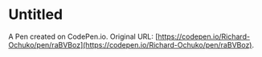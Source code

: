 # Untitled

A Pen created on CodePen.io. Original URL: [https://codepen.io/Richard-Ochuko/pen/raBVBoz](https://codepen.io/Richard-Ochuko/pen/raBVBoz).

